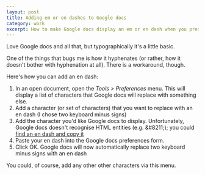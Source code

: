 ```yaml
---
layout: post
title: Adding em or en dashes to Google docs
category: work
excerpt: How to make Google docs display an em or en dash when you press the dash key twice.
---
```


Love Google docs and all that, but typographically it's a little basic.

One of the things that bugs me is how it hyphenates (or rather, how it doesn't bother with hyphenation at all). There is a workaround, though.

Here's how you can add an en dash:

1. In an open document, open the _Tools > Preferences_ menu. This will display a list of characters that Google docs will replace with something else.
2. Add a character (or set of characters) that you want to replace with an en dash (I chose two keyboard minus signs)
3. Add the character you'd like Google docs to display. Unfortunately, Google docs doesn't recognise HTML entities (e.g. &amp;#8211;); you could [find an en dash and copy it](http://www.copypastecharacter.com/)
4. Paste your en dash into the Google docs preferences form.
5. Click OK. Google docs will now automatically replace two keyboard minus signs with an en dash

You could, of course, add any other other characters via this menu.
